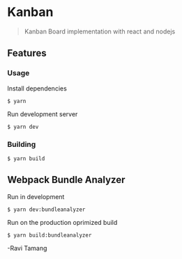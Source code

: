 # Kanban

> Kanban Board implementation with react and nodejs

## Features

### Usage

Install dependencies

```
$ yarn
```

Run development server

```
$ yarn dev
```

### Building

```
$ yarn build
```

## Webpack Bundle Analyzer

Run in development

```
$ yarn dev:bundleanalyzer
```

Run on the production oprimized build

```
$ yarn build:bundleanalyzer
```

-Ravi Tamang
